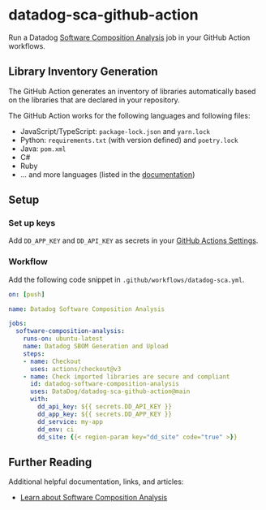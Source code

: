 # datadog-sca-github-action

Run a Datadog [Software Composition Analysis][1] job in your GitHub Action workflows.

## Library Inventory Generation

The GitHub Action generates an inventory of libraries automatically based on the libraries that are declared in your repository.

The GitHub Action works for the following languages and following files:

 - JavaScript/TypeScript: `package-lock.json` and `yarn.lock`
 - Python: `requirements.txt` (with version defined) and `poetry.lock`
 - Java: `pom.xml`
 - C#
 - Ruby
 - ... and more languages (listed in the [documentation](https://docs.datadoghq.com/code_analysis/software_composition_analysis/))

## Setup

### Set up keys

Add `DD_APP_KEY` and `DD_API_KEY` as secrets in your [GitHub Actions Settings][2].

### Workflow

Add the following code snippet in `.github/workflows/datadog-sca.yml`.

```yaml
on: [push]

name: Datadog Software Composition Analysis

jobs:
  software-composition-analysis:
    runs-on: ubuntu-latest
    name: Datadog SBOM Generation and Upload
    steps:
    - name: Checkout
      uses: actions/checkout@v3
    - name: Check imported libraries are secure and compliant
      id: datadog-software-composition-analysis
      uses: DataDog/datadog-sca-github-action@main
      with:
        dd_api_key: ${{ secrets.DD_API_KEY }}
        dd_app_key: ${{ secrets.DD_APP_KEY }}
        dd_service: my-app
        dd_env: ci
        dd_site: {{< region-param key="dd_site" code="true" >}}
```

## Further Reading

Additional helpful documentation, links, and articles:

- [Learn about Software Composition Analysis][1]

[1]: https://docs.datadoghq.com/code_analysis/software_composition_analysis
[2]: https://docs.github.com/en/actions/security-guides/using-secrets-in-github-actions#creating-secrets-for-a-repository
